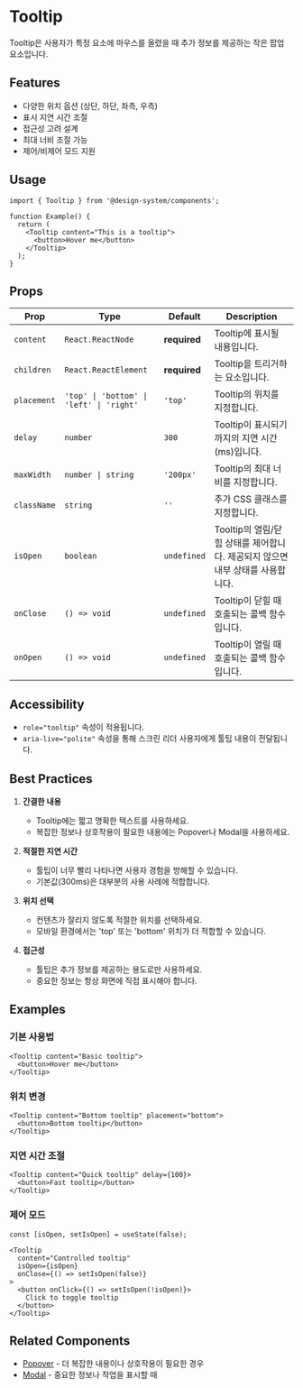 # Tooltip

Tooltip은 사용자가 특정 요소에 마우스를 올렸을 때 추가 정보를 제공하는 작은 팝업 요소입니다.

## Features

- 다양한 위치 옵션 (상단, 하단, 좌측, 우측)
- 표시 지연 시간 조절
- 접근성 고려 설계
- 최대 너비 조절 가능
- 제어/비제어 모드 지원

## Usage

```tsx
import { Tooltip } from '@design-system/components';

function Example() {
  return (
    <Tooltip content="This is a tooltip">
      <button>Hover me</button>
    </Tooltip>
  );
}
```

## Props

| Prop | Type | Default | Description |
|------|------|---------|-------------|
| `content` | `React.ReactNode` | **required** | Tooltip에 표시될 내용입니다. |
| `children` | `React.ReactElement` | **required** | Tooltip을 트리거하는 요소입니다. |
| `placement` | `'top' \| 'bottom' \| 'left' \| 'right'` | `'top'` | Tooltip의 위치를 지정합니다. |
| `delay` | `number` | `300` | Tooltip이 표시되기까지의 지연 시간(ms)입니다. |
| `maxWidth` | `number \| string` | `'200px'` | Tooltip의 최대 너비를 지정합니다. |
| `className` | `string` | `''` | 추가 CSS 클래스를 지정합니다. |
| `isOpen` | `boolean` | `undefined` | Tooltip의 열림/닫힘 상태를 제어합니다. 제공되지 않으면 내부 상태를 사용합니다. |
| `onClose` | `() => void` | `undefined` | Tooltip이 닫힐 때 호출되는 콜백 함수입니다. |
| `onOpen` | `() => void` | `undefined` | Tooltip이 열릴 때 호출되는 콜백 함수입니다. |

## Accessibility

- `role="tooltip"` 속성이 적용됩니다.
- `aria-live="polite"` 속성을 통해 스크린 리더 사용자에게 툴팁 내용이 전달됩니다.

## Best Practices

1. **간결한 내용**
   - Tooltip에는 짧고 명확한 텍스트를 사용하세요.
   - 복잡한 정보나 상호작용이 필요한 내용에는 Popover나 Modal을 사용하세요.

2. **적절한 지연 시간**
   - 툴팁이 너무 빨리 나타나면 사용자 경험을 방해할 수 있습니다.
   - 기본값(300ms)은 대부분의 사용 사례에 적합합니다.

3. **위치 선택**
   - 컨텐츠가 잘리지 않도록 적절한 위치를 선택하세요.
   - 모바일 환경에서는 'top' 또는 'bottom' 위치가 더 적합할 수 있습니다.

4. **접근성**
   - 툴팁은 추가 정보를 제공하는 용도로만 사용하세요.
   - 중요한 정보는 항상 화면에 직접 표시해야 합니다.

## Examples

### 기본 사용법
```tsx
<Tooltip content="Basic tooltip">
  <button>Hover me</button>
</Tooltip>
```

### 위치 변경
```tsx
<Tooltip content="Bottom tooltip" placement="bottom">
  <button>Bottom tooltip</button>
</Tooltip>
```

### 지연 시간 조절
```tsx
<Tooltip content="Quick tooltip" delay={100}>
  <button>Fast tooltip</button>
</Tooltip>
```

### 제어 모드
```tsx
const [isOpen, setIsOpen] = useState(false);

<Tooltip 
  content="Controlled tooltip" 
  isOpen={isOpen}
  onClose={() => setIsOpen(false)}
>
  <button onClick={() => setIsOpen(!isOpen)}>
    Click to toggle tooltip
  </button>
</Tooltip>
```

## Related Components

- [Popover](../Popover) - 더 복잡한 내용이나 상호작용이 필요한 경우
- [Modal](../Modal) - 중요한 정보나 작업을 표시할 때